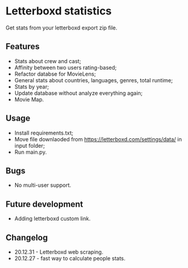 # Letterboxd statistics
Get stats from your letterboxd export zip file.

## Features
- Stats about crew and cast;
- Affinity between two users rating-based;
- Refactor databse for MovieLens;
- General stats about countries, languages, genres, total runtime;
- Stats by year;
- Update database without analyze everything again;
- Movie Map.

## Usage
- Install requirements.txt;
- Move file downlaoded from https://letterboxd.com/settings/data/ in input folder;
- Run main.py.

## Bugs
- No multi-user support.

## Future development
- Adding letterboxd custom link.

## Changelog
- 20.12.31 - Letterboxd web scraping.
- 20.12.27 - fast way to calculate people stats.
